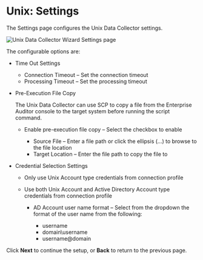 # Unix: Settings

The Settings page configures the Unix Data Collector settings.

![Unix Data Collector Wizard Settings page](/img/versioned_docs/activitymonitor_7.1/config/dellpowerscale/settings.webp)

The configurable options are:

- Time Out Settings

    - Connection Timeout – Set the connection timeout
    - Processing Timeout – Set the processing timeout

- Pre-Execution File Copy

    The Unix Data Collector can use SCP to copy a file from the Enterprise Auditor console to the
    target system before running the script command.

    - Enable pre-execution file copy – Select the checkbox to enable

        - Source File – Enter a file path or click the ellipsis (…) to browse to the file location
        - Target Location – Enter the file path to copy the file to

- Credential Selection Settings

    - Only use Unix Account type credentials from connection profile
    - Use both Unix Account and Active Directory Account type credentials from connection profile

        - AD Account user name format – Select from the dropdown the format of the user name from
          the following:

            - username
            - domain\username
            - username@domain

Click **Next** to continue the setup, or **Back** to return to the previous page.
